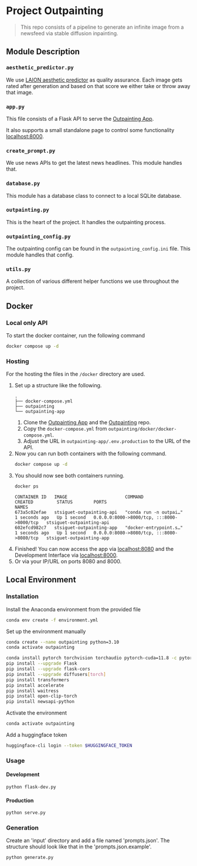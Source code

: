 # Project Outpainting

> This repo consists of a pipeline to generate an infinite image from a newsfeed via stable diffusion inpainting.

## Module Description

### ``aesthetic_predictor.py``

We use [LAION aesthetic predictor](https://github.com/LAION-AI/aesthetic-predictor) as quality assurance.
Each image gets rated after generation and based on that score we either take or throw away that image.

### ``app.py``

This file consists of a Flask API to serve the [Outpainting App](https://github.com/SimonGuethler/outpainting-app).

It also supports a small standalone page to control some functionality [localhost:8000](http://localhost:8000/).

### ``create_prompt.py``

We use news APIs to get the latest news headlines. This module handles that.

### ``database.py``

This module has a database class to connect to a local SQLite database.

### ``outpainting.py``

This is the heart of the project. It handles the outpainting process.

### ``outpainting_config.py``

The outpainting config can be found in the ``outpainting_config.ini`` file. This module handles that config.

### ``utils.py``

A collection of various different helper functions we use throughout the project.

## Docker

### Local only API

To start the docker container, run the following command

```bash
docker compose up -d
```

### Hosting

For the hosting the files in the ``/docker`` directory are used.

1. Set up a structure like the following.
   ```
   .
   ├── docker-compose.yml
   ├── outpainting
   └── outpainting-app
   ```
    1. Clone the [Outpainting App](https://github.com/SimonGuethler/outpainting-app) and
       the [Outpainting](https://github.com/SimonGuethler/outpainting) repo.
    2. Copy the ``docker-compose.yml`` from ``outpainting/docker/docker-compose.yml``.
    3. Adjust the URL in ``outpainting-app/.env.production`` to the URL of the API.
2. Now you can run both containers with the following command.
    ```bash
    docker compose up -d
    ```
3. You should now see both containers running.
    ```bash
    docker ps
    ```
   ```
   CONTAINER ID   IMAGE                      COMMAND                  CREATED         STATUS        PORTS                                       NAMES
   673a5c02efae   stsiguet-outpainting-api   "conda run -n outpai…"   1 seconds ago   Up 1 second   0.0.0.0:8000->8000/tcp, :::8000->8000/tcp   stsiguet-outpainting-api
   602efcd982c7   stsiguet-outpainting-app   "docker-entrypoint.s…"   1 seconds ago   Up 1 second   0.0.0.0:8080->8080/tcp, :::8080->8080/tcp   stsiguet-outpainting-app
   ```
4. Finished! You can now access the app via [localhost:8080](http://localhost:8080/) and the Development Interface
   via [localhost:8000](http://localhost:8000/).
5. Or via your IP/URL on ports 8080 and 8000.

## Local Environment

### Installation

Install the Anaconda environment from the provided file

```bash
conda env create -f environment.yml
```

Set up the environment manually

```bash
conda create --name outpainting python=3.10
conda activate outpainting

conda install pytorch torchvision torchaudio pytorch-cuda=11.8 -c pytorch -c nvidia
pip install --upgrade Flask
pip install --upgrade flask-cors
pip install --upgrade diffusers[torch]
pip install transformers
pip install accelerate
pip install waitress
pip install open-clip-torch
pip install newsapi-python
```

Activate the environment

```bash
conda activate outpainting
```

Add a huggingface token

```bash
huggingface-cli login --token $HUGGINGFACE_TOKEN
```

### Usage

#### Development

```bash
python flask-dev.py
```

#### Production

```bash
python serve.py
```

### Generation

Create an 'input' directory and add a file named 'prompts.json'.
The structure should look like that in the 'prompts.json.example'.

```bash
python generate.py
```
